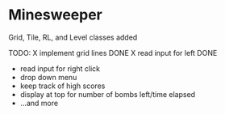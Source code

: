 Minesweeper
===========
Grid, Tile, RL, and Level classes added

TODO:
X implement grid lines DONE
X read input for left DONE
- read input for right click
- drop down menu
- keep track of high scores
- display at top for number of bombs left/time elapsed
- ...and more
